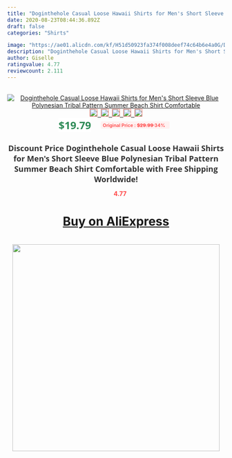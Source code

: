 ```yaml
---
title: "Doginthehole Casual Loose Hawaii Shirts for Men's Short Sleeve Blue Polynesian Tribal Pattern Summer Beach Shirt Comfortable"
date: 2020-08-23T08:44:36.892Z
draft: false
categories: "Shirts"

image: "https://ae01.alicdn.com/kf/H51d50923fa374f008deef74c64b6e4a0G/Doginthehole-Casual-Loose-Hawaii-Shirts-for-Men-s-Short-Sleeve-Blue-Polynesian-Tribal-Pattern-Summer-Beach.jpg"
description: "Doginthehole Casual Loose Hawaii Shirts for Men's Short Sleeve Blue Polynesian Tribal Pattern Summer Beach Shirt Comfortable"
author: Giselle
ratingvalue: 4.77
reviewcount: 2.111
---
```

<br>
<div style="text-align: center;">
<a href="https://s.click.aliexpress.com/e/_ASBMk5" target="_blank" rel="nofollow noopener noreferrer"><img alt="Doginthehole Casual Loose Hawaii Shirts for Men's Short Sleeve Blue Polynesian Tribal Pattern Summer Beach Shirt Comfortable" class="magnifier-image" src="https://ae01.alicdn.com/kf/H51d50923fa374f008deef74c64b6e4a0G/Doginthehole-Casual-Loose-Hawaii-Shirts-for-Men-s-Short-Sleeve-Blue-Polynesian-Tribal-Pattern-Summer-Beach.jpg_640x640.jpg">
<br>
<img style="border:1px solid salmon" src="https://ae01.alicdn.com/kf/H51d50923fa374f008deef74c64b6e4a0G/Doginthehole-Casual-Loose-Hawaii-Shirts-for-Men-s-Short-Sleeve-Blue-Polynesian-Tribal-Pattern-Summer-Beach.jpg_120x120.jpg">&nbsp;&nbsp;<img style="border:1px solid salmon" src="https://ae01.alicdn.com/kf/Hc38e6584b59d4c73abc9f78f91aaaec66/Doginthehole-Casual-Loose-Hawaii-Shirts-for-Men-s-Short-Sleeve-Blue-Polynesian-Tribal-Pattern-Summer-Beach.png_120x120.jpg">&nbsp;&nbsp;<img style="border:1px solid salmon" src="https://ae01.alicdn.com/kf/H587b63b77ff04740991d19f77211f5afg/Doginthehole-Casual-Loose-Hawaii-Shirts-for-Men-s-Short-Sleeve-Blue-Polynesian-Tribal-Pattern-Summer-Beach.jpg_120x120.jpg">&nbsp;&nbsp;<img style="border:1px solid salmon" src="https://ae01.alicdn.com/kf/Hf189b4bf47e0425b8073c7139ace282bv/Doginthehole-Casual-Loose-Hawaii-Shirts-for-Men-s-Short-Sleeve-Blue-Polynesian-Tribal-Pattern-Summer-Beach.jpg_120x120.jpg">&nbsp;&nbsp;<img style="border:1px solid salmon" src="https://ae01.alicdn.com/kf/H5a7af24c481f48fcaafec87d1add1378d/Doginthehole-Casual-Loose-Hawaii-Shirts-for-Men-s-Short-Sleeve-Blue-Polynesian-Tribal-Pattern-Summer-Beach.jpg_120x120.jpg"></a></div><br0>
<div style="text-align: center;"><span style="background-color: white; border: 0px; box-sizing: border-box; color: seagreen; display: inline-block; font-family: &quot;open sans&quot; , &quot;arial&quot; , &quot;helvetica&quot; , sans-serif , &quot;heiti&quot;; font-size: 24px; font-stretch: inherit; font-weight: 700; line-height: inherit; margin: 0px 10px 0px 0px; padding: 0px; vertical-align: middle;">$19.79 </span>
<span style="background: rgb(255 , 241 , 241); border-radius: 3px; border: 0px; box-sizing: border-box; color: #ff4747; display: inline-block; font-family: inherit; font-size: 12px; font-stretch: inherit; font-style: inherit; font-variant: inherit; font-weight: 600; line-height: inherit; margin: 0px; padding: 2px 5px; transform: scale(0.9); vertical-align: middle;">Original Price : <b style="text-decoration: line-through;">$29.99 </b> 34%&nbsp;&nbsp;</span></div>
<h1 style="color: #333333; display: inline-block; font-family: &quot;open sans&quot; , &quot;arial&quot; , &quot;helvetica&quot; , sans-serif , &quot;heiti&quot;; font-size: 18px; font-stretch: inherit; font-weight: 700; text-align: center;">Discount Price Doginthehole Casual Loose Hawaii Shirts for Men's Short Sleeve Blue Polynesian Tribal Pattern Summer Beach Shirt Comfortable with Free Shipping Worldwide!</h1>
<div style="color: #ff4747; text-align: center;">
<img src="https://4.bp.blogspot.com/-M0ZcTcb-5uY/XleCXlxnR4I/AAAAAAAAAEc/OrjgMkXV1oMQFaCRZj5HQwOCBcu3w1FegCPcBGAYYCw/s1600/star.png" style="height: 15px;">&nbsp;<b>4.77</b></div>
<div class="button_cont" align="center"><a class="buynow_a" href="https://s.click.aliexpress.com/e/_ASBMk5" target="_blank" rel="nofollow noopener noreferrer"><H1>Buy on AliExpress</H1></a></div><br>
<div class="separator" style="clear: both; text-align: center;">
<img src="https://lh3.googleusercontent.com/-pTy5HemUv9M/XlePHvY0dAI/AAAAAAAAAE4/0nX5iRUoIWY8eMW9Dpxeirr157OZliDIgCLcBGAsYHQ/s1600/badge.gif" width="480">
</div>
